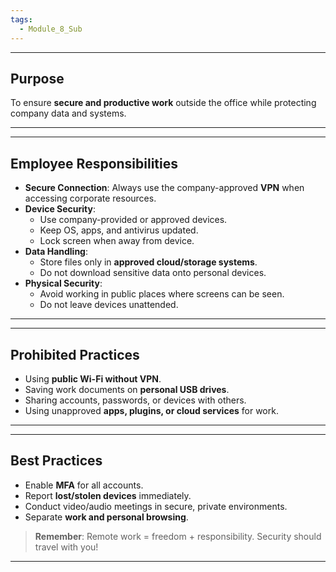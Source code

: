 ```yaml
---
tags:
  - Module_8_Sub
---
```

---
## Purpose

To ensure **secure and productive work** outside the office while protecting company data and systems.

---


---
## Employee Responsibilities
- **Secure Connection**: Always use the company-approved **VPN** when accessing corporate resources.
- **Device Security**:
    - Use company-provided or approved devices.
    - Keep OS, apps, and antivirus updated.
    - Lock screen when away from device.
- **Data Handling**:
    - Store files only in **approved cloud/storage systems**.
    - Do not download sensitive data onto personal devices.
- **Physical Security**:
    - Avoid working in public places where screens can be seen.
    - Do not leave devices unattended.

---


---
## Prohibited Practices
- Using **public Wi-Fi without VPN**.
- Saving work documents on **personal USB drives**.
- Sharing accounts, passwords, or devices with others.
- Using unapproved **apps, plugins, or cloud services** for work.

---


---
## Best Practices
- Enable **MFA** for all accounts.
- Report **lost/stolen devices** immediately.
- Conduct video/audio meetings in secure, private environments.
- Separate **work and personal browsing**.

>**Remember**: Remote work = freedom + responsibility. Security should travel with you!

---